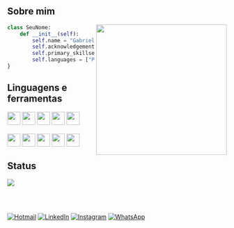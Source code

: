 ## Sobre mim

<img align="right" width="300" src="https://i2.wp.com/allhtaccess.info/wp-content/uploads/2018/03/programming.gif?fit=1281%2C716&ssl=1" />

```python
class SeuNome:
    def __init__(self):
        self.name = "Gabriel Resende Meireles"
        self.acknowledgements = "Análise de dados e desenvolvimento Web"
        self.primary_skillset = ["Programação Python", "Aprendizado de maquina"] 
        self.languages = ["Python", "JavaScript", "React", "Nestjs"]
}
```

## Linguagens e ferramentas

<code><img height="30" src="https://img.shields.io/badge/Python-3776AB?style=for-the-badge&logo=python&logoColor=white"></code>
<code><img height="30" src="https://img.shields.io/badge/HTML5-E34F26?style=for-the-badge&logo=html5&logoColor=white"></code>
<code><img height="30" src="https://img.shields.io/badge/CSS-239120?&style=for-the-badge&logo=css3&logoColor=white"></code>
<code><img height="30" src="https://img.shields.io/badge/JavaScript-F7DF1E?style=for-the-badge&logo=javascript&logoColor=black"></code>
<code><img height="30" src="https://img.shields.io/badge/Node.js-43853D?style=for-the-badge&logo=node.js&logoColor=white"></code>
<br></br>
<code><img height="30" src="https://img.shields.io/badge/TypeScript-007ACC?style=for-the-badge&logo=typescript&logoColor=white"></code>
<code><img height="30" src="https://img.shields.io/badge/React-20232A?style=for-the-badge&logo=react&logoColor=61DAFB"></code>
<code><img height="30" src="https://img.shields.io/badge/Bootstrap-563D7C?style=for-the-badge&logo=bootstrap&logoColor=white"></code>
<code><img height="30" src="https://img.shields.io/badge/MongoDB-4EA94B?style=for-the-badge&logo=mongodb&logoColor=white"></code>
<code><img height="30" src="https://img.shields.io/badge/Git-E34F26?style=for-the-badge&logo=git&logoColor=white"></code>

## Status

<a href="https://github.com/Gabriel-UFSJ">
  <img align="center" src="https://github-readme-stats.vercel.app/api/top-langs/?username=Gabriel-UFSJ&theme=dracula&hide_langs_below=1" />
</a>

<br></br>

<div align="left">

   [![Hotmail](https://img.shields.io/badge/Microsoft_Outlook-0078D4?style=for-the-badge&logo=microsoft-outlook&logoColor=white)](https://gabrielmeireles2001@hotmail.com.br)
   [![LinkedIn](https://img.shields.io/badge/LinkedIn-0077B5?style=for-the-badge&logo=linkedin&logoColor=white)](https://www.linkedin.com/in/gabrimeireles)
   [![Instagram](https://img.shields.io/badge/Instagram-E4405F?style=for-the-badge&logo=instagram&logoColor=white)](https://www.instagram.com/gabrielg00d/)
   [![WhatsApp](https://img.shields.io/badge/WhatsApp-25D366?style=for-the-badge&logo=whatsapp&logoColor=white)](https://wa.me//5532988146483)
   
</div>
